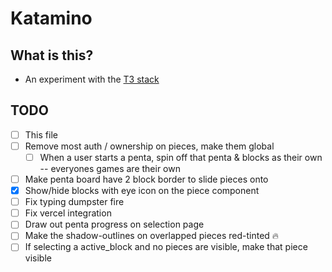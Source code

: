 # Katamino

## What is this?

* An experiment with the [T3 stack](https://create.t3.gg/)
## TODO

* [ ] This file
* [ ] Remove most auth / ownership on pieces, make them global
  * [ ] When a user starts a penta, spin off that penta & blocks as their own -- everyones games are their own
* [ ] Make penta board have 2 block border to slide pieces onto
* [x] Show/hide blocks with eye icon on the piece component
* [ ] Fix typing dumpster fire
* [ ] Fix vercel integration
* [ ] Draw out penta progress on selection page
* [ ] Make the shadow-outlines on overlapped pieces red-tinted 🔥
* [ ] If selecting a active_block and no pieces are visible, make that piece visible